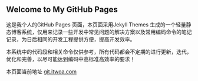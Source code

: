 ## Welcome to My GitHub Pages

这是我个人的GitHub Pages 页面，本页面采用Jekyll Themes 生成的一个轻量静态博客系统，仅用来记录一些开发中常见问题的解决方案以及常用编码命令的笔记记录，为日后相同的开发工程提供方便，提高开发效率。<br>

本系统中的代码段和相关命令仅供参考，所有代码都会不定期的进行更新，迭代，优化和完善，以尽可能达到编码中高标准高效率的要求！<br>

本页面当前地址 [git.itwoa.com](http://www.jianshu.com "Benny's GitHub Pages")
